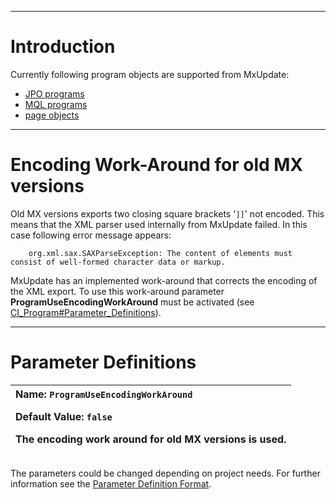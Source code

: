 


---


# Introduction #
Currently following program objects are supported from MxUpdate:
  * [JPO programs](CI_Program_JPO.md)
  * [MQL programs](CI_Program_MQL.md)
  * [page objects](CI_Program_Page.md)


---


# Encoding Work-Around for old MX versions #
Old MX versions exports two closing square brackets '`]]`' not encoded. This
means that the XML parser used internally from MxUpdate failed. In this case
following error message appears:
```
    org.xml.sax.SAXParseException: The content of elements must consist of well-formed character data or markup.
```
MxUpdate has an implemented work-around that corrects the encoding of the XML
export. To use this work-around parameter **ProgramUseEncodingWorkAround** must
be activated (see [CI\_Program#Parameter\_Definitions](CI_Program#Parameter_Definitions.md)).


---


# Parameter Definitions #
| **Name:** `ProgramUseEncodingWorkAround`     <p><b>Default Value:</b> <code>false</code></p><p>The encoding work around for old MX versions is used.</p> |
|:---------------------------------------------------------------------------------------------------------------------------------------------------------|

The parameters could be changed depending on project needs. For further information see the [Parameter Definition Format](UpdatePropertyFileFormat_ParameterDef.md).